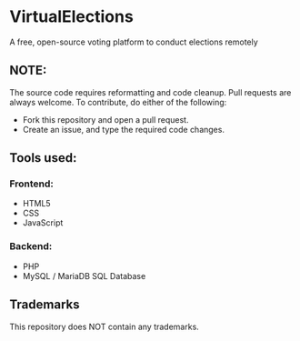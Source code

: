 # VirtualElections
A free, open-source voting platform to conduct elections remotely

## NOTE:
The source code requires reformatting and code cleanup. Pull requests are always welcome. To contribute, do either of the following:
- Fork this repository and open a pull request.
- Create an issue, and type the required code changes.

## Tools used:
### Frontend:
- HTML5
- CSS
- JavaScript
### Backend:
- PHP
- MySQL / MariaDB SQL Database

## Trademarks
This repository does NOT contain any trademarks.
